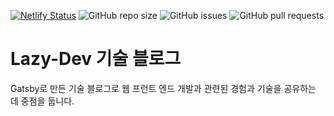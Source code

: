 [![Netlify Status](https://api.netlify.com/api/v1/badges/5bc17060-ad1d-43b8-a8c5-5ff792756da2/deploy-status)](https://app.netlify.com/sites/lazy-dev/deploys)
![GitHub repo size](https://img.shields.io/github/repo-size/jaem1n207/lazy-dev?color=%23efaec1&style=flat-badge)
![GitHub issues](https://img.shields.io/github/issues/jaem1n207/lazy-dev?color=%23efaec1&style=flat-badge)
![GitHub pull requests](https://img.shields.io/github/issues-pr/jaem1n207/lazy-dev?color=%23efaec1&style=flat-badge)

# Lazy-Dev 기술 블로그

Gatsby로 만든 기술 블로그로 웹 프런트 엔드 개발과 관련된 경험과 기술을 공유하는 데 중점을 둡니다.
